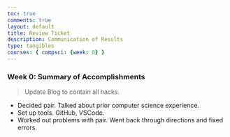 ```yaml
---
toc: true
comments: true
layout: default
title: Review Ticket
description: Communication of Results
type: tangibles
courses: { compsci: {week: 0} }
---
```


### Week 0: Summary of Accomplishments
> Update Blog to contain all hacks.  
- Decided pair. Talked about prior computer science experience.
- Set up tools. GitHub, VSCode.
- Worked out problems with pair. Went back through directions and fixed errors.